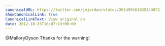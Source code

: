 ```yaml
---
canonicalURL: https://twitter.com/jmjordan/status/261499161835343872
ShowCanonicalLink: true
CanonicalLinkText: View original on
date: 2012-10-25T16:07:13+00:00
---
```

@MalloryDyson Thanks for the warning!